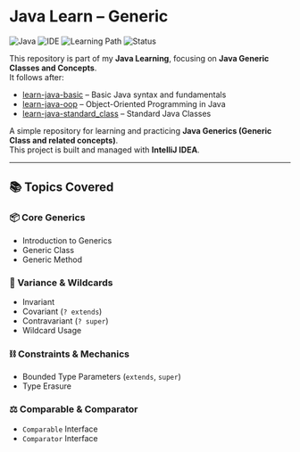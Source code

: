 # Java Learn – Generic

![Java](https://img.shields.io/badge/Language-Java-orange)
![IDE](https://img.shields.io/badge/IDE-IntelliJ%20IDEA-blue)
![Learning Path](https://img.shields.io/badge/Stage-Generics-brightgreen)
![Status](https://img.shields.io/badge/Status-Completed-success)

This repository is part of my **Java Learning**, focusing on **Java Generic Classes and Concepts**.  
It follows after:

- [learn-java-basic](https://github.com/rizaton/learn-java-basic) – Basic Java syntax and fundamentals
- [learn-java-oop](https://github.com/rizaton/learn-java-oop) – Object-Oriented Programming in Java
- [learn-java-standard_class](https://github.com/rizaton/learn-java-standard_class) – Standard Java Classes

A simple repository for learning and practicing **Java Generics (Generic Class and related concepts)**.  
This project is built and managed with **IntelliJ IDEA**.

---

## 📚 Topics Covered

### 📦 Core Generics

- Introduction to Generics
- Generic Class
- Generic Method

### 🔄 Variance & Wildcards

- Invariant
- Covariant (`? extends`)
- Contravariant (`? super`)
- Wildcard Usage

### ⛓️ Constraints & Mechanics

- Bounded Type Parameters (`extends`, `super`)
- Type Erasure

### ⚖️ Comparable & Comparator

- `Comparable` Interface
- `Comparator` Interface
